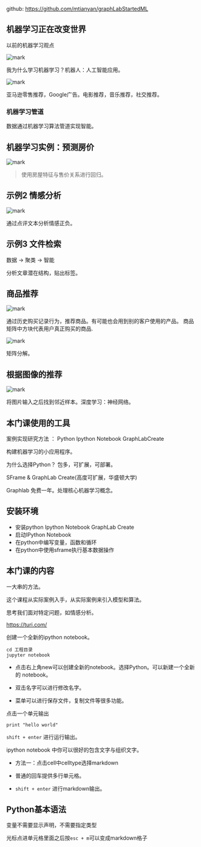 github: https://github.com/mtianyan/graphLabStartedML

## 机器学习正在改变世界

以前的机器学习观点

![mark](http://myphoto.mtianyan.cn/blog/180130/3H4aeACk8l.png?imageslim)

我为什么学习机器学习？机器人：人工智能应用。

![mark](http://myphoto.mtianyan.cn/blog/180130/41DABGb105.png?imageslim)

亚马逊零售推荐，Google广告。电影推荐，音乐推荐，社交推荐。

### 机器学习管道

数据通过机器学习算法管道实现智能。


## 机器学习实例：预测房价

![mark](http://myphoto.mtianyan.cn/blog/180130/h05jljb5Ij.png?imageslim)

>使用房屋特征与售价关系进行回归。

 
## 示例2 情感分析

![mark](http://myphoto.mtianyan.cn/blog/180130/2c72GbeHEJ.png?imageslim)

通过点评文本分析情感正负。

## 示例3 文件检索

数据 -> 聚类 -> 智能

分析文章潜在结构，贴出标签。

## 商品推荐

![mark](http://myphoto.mtianyan.cn/blog/180130/i6A6mB020C.png?imageslim)

通过历史购买记录行为，推荐商品。有可能也会用到别的客户使用的产品。
商品矩阵中方块代表用户真正购买的商品.

![mark](http://myphoto.mtianyan.cn/blog/180130/AFKl46fb21.png?imageslim)

矩阵分解。

## 根据图像的推荐

![mark](http://myphoto.mtianyan.cn/blog/180130/af6fiA09aA.png?imageslim)

将图片输入之后找到邻近样本。深度学习：神经网络。

## 本门课使用的工具

案例实现研究方法 ： Python Ipython Notebook GraphLabCreate

构建机器学习的小应用程序。

为什么选择Python？ 包多，可扩展，可部署。

SFrame & GraphLab Create(高度可扩展，华盛顿大学)

Graphlab 免费一年。处理核心机器学习概念。

## 安装环境

- 安装python Ipython Notebook GraphLab Create
- 启动IPython Notebook
- 在python中编写变量，函数和循环
- 在python中使用sframe执行基本数据操作

## 本门课的内容

一大串的方法。

这个课程从实际案例入手，从实际案例来引入模型和算法。

思考我们面对特定问题，如情感分析。

https://turi.com/

创建一个全新的ipython notebook。

```
cd 工程目录
jupyter notebook
```

- 点击右上角new可以创建全新的notebook。选择Python。可以新建一个全新的
notebook。

- 双击名字可以进行修改名字。

- 菜单可以进行保存文件，复制文件等很多功能。


点击一个单元输出

```
print "hello world"
```

`shift + enter` 进行运行输出。

ipython notebook 中你可以很好的包含文字与组织文字。

- 方法一：点击cell中celltype选择markdown

- 普通的回车提供多行单元格。

- `shift + enter` 进行markdown输出。

## Python基本语法

变量不需要显示声明，不需要指定类型

光标点进单元格里面之后按`esc + m`可以变成markdown格子
